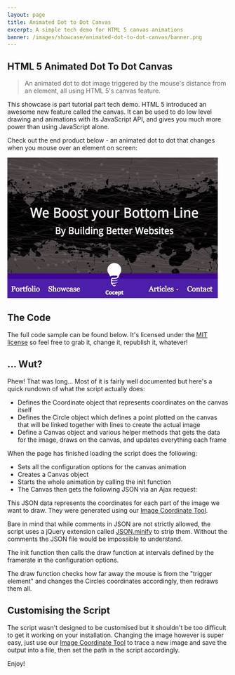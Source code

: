 ```yaml
---
layout: page
title: Animated Dot to Dot Canvas
excerpt: A simple tech demo for HTML 5 canvas animations
banner: /images/showcase/animated-dot-to-dot-canvas/banner.png
---
```


## HTML 5 Animated Dot To Dot Canvas

> An animated dot to dot image triggered by the mouse's distance from an element, all using HTML 5's canvas feature.

This showcase is part tutorial part tech demo. HTML 5 introduced an awesome new feature called the canvas. It can be used to do low level drawing and animations with its JavaScript API, and gives you much more power than using JavaScript alone.

Check out the end product below - an animated dot to dot that changes when you mouse over an element on screen:

<img src="/images/showcase/animated-dot-to-dot-canvas/animated-canvas.png" data-gif-src="/images/showcase/animated-dot-to-dot-canvas/animated-canvas.gif" alt="Animated dot to dot canvas preview" />

## The Code

The full code sample can be found below. It's licensed under the [MIT license](https://opensource.org/licenses/MIT) so feel free to grab it, change it, republish it, whatever!

<script src="https://gist.github.com/maxmumford/9ccf8f3132651857424abc02c1e7d170.js"></script>

## ... Wut?

Phew! That was long... Most of it is fairly well documented but here's a quick rundown of what the script actually does:

 - Defines the Coordinate object that represents coordinates on the canvas itself
 - Defines the Circle object which defines a point plotted on the canvas that will be linked together with lines to create the actual image
 - Define a Canvas object and various helper methods that gets the data for the image, draws on the canvas, and updates everything each frame

When the page has finished loading the script does the following:

 - Sets all the configuration options for the canvas animation
 - Creates a Canvas object
 - Starts the whole animation by calling the init function
 - The Canvas then gets the following JSON via an Ajax request:

<script src="https://gist.github.com/maxmumford/a1d59bb182f98c3279afecb907c220c7.js"></script>

This JSON data represents the coordinates for each part of the image we want to draw. They were generated using our [Image Coordinate Tool](/showcase/image-coordinates/). 

Bare in mind that while comments in JSON are not strictly allowed, the script uses a jQuery extension called [JSON.minify](https://github.com/getify/JSON.minify) to strip them. Without the comments the JSON file would be impossible to understand.

The init function then calls the draw function at intervals defined by the framerate in the configuration options.

The draw function checks how far away the mouse is from the "trigger element" and changes the Circles coordinates accordingly, then redraws them all.

## Customising the Script

The script wasn't designed to be customised but it shouldn't be too difficult to get it working on your installation. Changing the image however is super easy, just use our [Image Coordinate Tool](/showcase/image-coordinates/) to trace a new image and save the output into a file, then set the path in the script accordingly. 

Enjoy!
